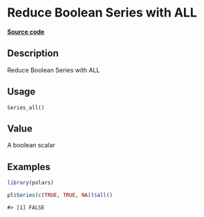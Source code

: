 

# Reduce Boolean Series with ALL

[**Source code**](https://github.com/pola-rs/r-polars/tree/main/R/series__series.R#L657)

## Description

Reduce Boolean Series with ALL

## Usage

<pre><code class='language-R'>Series_all()
</code></pre>

## Value

A boolean scalar

## Examples

``` r
library(polars)

pl$Series(c(TRUE, TRUE, NA))$all()
```

    #> [1] FALSE
